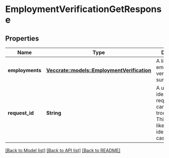 # EmploymentVerificationGetResponse

## Properties

Name | Type | Description | Notes
------------ | ------------- | ------------- | -------------
**employments** | [**Vec<crate::models::EmploymentVerification>**](EmploymentVerification.md) | A list of employment verification summaries. | 
**request_id** | **String** | A unique identifier for the request, which can be used for troubleshooting. This identifier, like all Plaid identifiers, is case sensitive. | 

[[Back to Model list]](../README.md#documentation-for-models) [[Back to API list]](../README.md#documentation-for-api-endpoints) [[Back to README]](../README.md)


